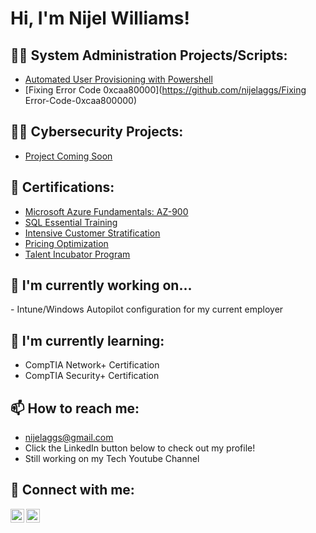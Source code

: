 <h1>Hi, I'm Nijel Williams! 
<h2>👨‍💻 System Administration Projects/Scripts:</h2>

  - [Automated User Provisioning with Powershell](https://github.com/nijelaggs/Automated-User-Provisioning)
  - [Fixing Error Code 0xcaa80000](https://github.com/nijelaggs/Fixing Error-Code-0xcaa800000)


<h2>👮‍♂️ Cybersecurity Projects:</h2>

  - [Project Coming Soon]()
    
<h2>📃 Certifications:</h2>

  - [Microsoft Azure Fundamentals: AZ-900](https://drive.google.com/file/d/1A-KvJD00taRojEg2ehoy-dJEitWl3Xv8/view?usp=drive_link)
  - [SQL Essential Training](https://drive.google.com/file/d/17Y8qeGyQnlPoIxPbNmQkmaImspZTrzrk/view?usp=sharing)
  - [Intensive Customer Stratification](https://drive.google.com/file/d/1hYo-9C1X_sAQgDMu_pkbu9ksi1EGgEem/view?usp=sharing)
  - [Pricing Optimization](https://drive.google.com/file/d/1a2bskGF0OkkmY2FFJZczA8evwyBfSeh-/view?usp=sharing)
  - [Talent Incubator Program](https://drive.google.com/file/d/1shjJm5EgXK1SHMbWD5lx47akg_Al-upE/view?usp=drive_link)

<h2>🔭 I'm currently working on...</h2>
  - Intune/Windows Autopilot configuration for my current employer


<h2>🌱 I'm currently learning:</h2>

  - CompTIA Network+ Certification
  - CompTIA Security+ Certification


 <h2>📫 How to reach me:</h2>

  - nijelaggs@gmail.com
  - Click the LinkedIn button below to check out my profile!
  - Still working on my Tech Youtube Channel

<h2> 🤳 Connect with me:</h2>

[<img align="left" alt="NijelWilliams | YouTube" width="22px" src="https://cdn.jsdelivr.net/npm/simple-icons@v3/icons/youtube.svg" />][youtube]
[<img align="left" alt="NijelWilliams | LinkedIn" width="22px" src="https://cdn.jsdelivr.net/npm/simple-icons@v3/icons/linkedin.svg" />][linkedin]


[youtube]: https://www.youtube.com/c/
[linkedin]: https://linkedin.com/in/nijel-w-26228917a/ 
